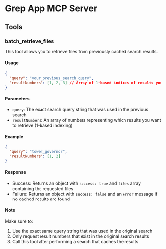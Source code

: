 # Grep App MCP Server

## Tools

### batch_retrieve_files

This tool allows you to retrieve files from previously cached search results.

#### Usage

```json
{
  "query": "your_previous_search_query",
  "resultNumbers": [1, 2, 3] // Array of 1-based indices of results you want to retrieve
}
```

#### Parameters

- `query`: The exact search query string that was used in the previous search
- `resultNumbers`: An array of numbers representing which results you want to retrieve (1-based indexing)

#### Example

```json
{
  "query": "tower_governor",
  "resultNumbers": [1, 2]
}
```

#### Response

- Success: Returns an object with `success: true` and `files` array containing the requested files
- Failure: Returns an object with `success: false` and an `error` message if no cached results are found

#### Note

Make sure to:
1. Use the exact same query string that was used in the original search
2. Only request result numbers that exist in the original search results
3. Call this tool after performing a search that caches the results

